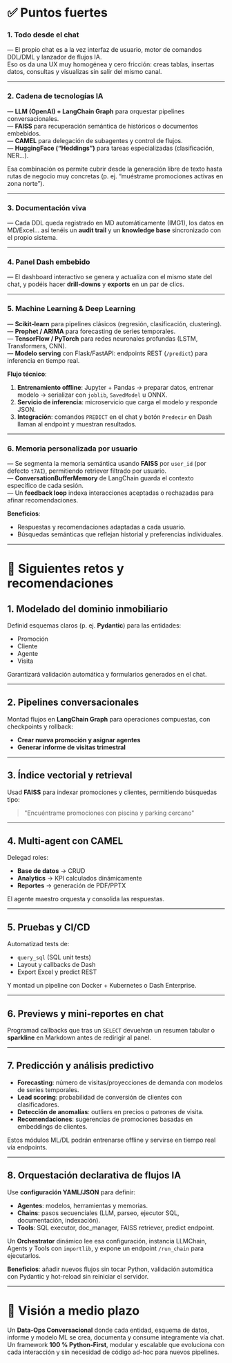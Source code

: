 # ✅ Puntos fuertes

### 1. Todo desde el chat

— El propio chat es a la vez interfaz de usuario, motor de comandos DDL/DML y lanzador de flujos IA.  
Eso os da una UX muy homogénea y cero fricción: creas tablas, insertas datos, consultas y visualizas sin salir del mismo canal.

---

### 2. Cadena de tecnologías IA

— **LLM (OpenAI) + LangChain Graph** para orquestar pipelines conversacionales.  
— **FAISS** para recuperación semántica de históricos o documentos embebidos.  
— **CAMEL** para delegación de subagentes y control de flujos.  
— **HuggingFace (“Heddings”)** para tareas especializadas (clasificación, NER…).

Esa combinación os permite cubrir desde la generación libre de texto hasta rutas de negocio muy concretas (p. ej. “muéstrame promociones activas en zona norte”).

---

### 3. Documentación viva

— Cada DDL queda registrado en MD automáticamente (IMG1), los datos en MD/Excel… así tenéis un **audit trail** y un **knowledge base** sincronizado con el propio sistema.

---

### 4. Panel Dash embebido

— El dashboard interactivo se genera y actualiza con el mismo state del chat, y podéis hacer **drill‑downs** y **exports** en un par de clics.

---

### 5. Machine Learning & Deep Learning

— **Scikit‑learn** para pipelines clásicos (regresión, clasificación, clustering).  
— **Prophet / ARIMA** para forecasting de series temporales.  
— **TensorFlow / PyTorch** para redes neuronales profundas (LSTM, Transformers, CNN).  
— **Modelo serving** con Flask/FastAPI: endpoints REST (`/predict`) para inferencia en tiempo real.

**Flujo técnico**:
1. **Entrenamiento offline**: Jupyter + Pandas → preparar datos, entrenar modelo → serializar con `joblib`, `SavedModel` u ONNX.  
2. **Servicio de inferencia**: microservicio que carga el modelo y responde JSON.  
3. **Integración**: comandos `PREDICT` en el chat y botón `Predecir` en Dash llaman al endpoint y muestran resultados.

---

### 6. Memoria personalizada por usuario

— Se segmenta la memoria semántica usando **FAISS** por `user_id` (por defecto `t7AI`), permitiendo retriever filtrado por usuario.  
— **ConversationBufferMemory** de LangChain guarda el contexto específico de cada sesión.  
— Un **feedback loop** indexa interacciones aceptadas o rechazadas para afinar recomendaciones.

**Beneficios**:
- Respuestas y recomendaciones adaptadas a cada usuario.  
- Búsquedas semánticas que reflejan historial y preferencias individuales.

---

# 🎯 Siguientes retos y recomendaciones

## 1. Modelado del dominio inmobiliario

Definid esquemas claros (p. ej. **Pydantic**) para las entidades:
- Promoción  
- Cliente  
- Agente  
- Visita

Garantizará validación automática y formularios generados en el chat.

---

## 2. Pipelines conversacionales

Montad flujos en **LangChain Graph** para operaciones compuestas, con checkpoints y rollback:
- **Crear nueva promoción y asignar agentes**  
- **Generar informe de visitas trimestral**

---

## 3. Índice vectorial y retrieval

Usad **FAISS** para indexar promociones y clientes, permitiendo búsquedas tipo:
> "Encuéntrame promociones con piscina y parking cercano"

---

## 4. Multi‑agent con CAMEL

Delegad roles:
- **Base de datos** → CRUD  
- **Analytics** → KPI calculados dinámicamente  
- **Reportes** → generación de PDF/PPTX

El agente maestro orquesta y consolida las respuestas.

---

## 5. Pruebas y CI/CD

Automatizad tests de:
- `query_sql` (SQL unit tests)  
- Layout y callbacks de Dash  
- Export Excel y predict REST

Y montad un pipeline con Docker + Kubernetes o Dash Enterprise.

---

## 6. Previews y mini‑reportes en chat

Programad callbacks que tras un `SELECT` devuelvan un resumen tabular o **sparkline** en Markdown antes de redirigir al panel.

---

## 7. Predicción y análisis predictivo

- **Forecasting**: número de visitas/proyecciones de demanda con modelos de series temporales.  
- **Lead scoring**: probabilidad de conversión de clientes con clasificadores.  
- **Detección de anomalías**: outliers en precios o patrones de visita.  
- **Recomendaciones**: sugerencias de promociones basadas en embeddings de clientes.

Estos módulos ML/DL podrán entrenarse offline y servirse en tiempo real vía endpoints.

---

## 8. Orquestación declarativa de flujos IA

Use **configuración YAML/JSON** para definir:
- **Agentes**: modelos, herramientas y memorias.  
- **Chains**: pasos secuenciales (LLM, parseo, ejecutor SQL, documentación, indexación).  
- **Tools**: SQL executor, doc_manager, FAISS retriever, predict endpoint.

Un **Orchestrator** dinámico lee esa configuración, instancia LLMChain, Agents y Tools con `importlib`, y expone un endpoint `/run_chain` para ejecutarlos.  

**Beneficios**: añadir nuevos flujos sin tocar Python, validación automática con Pydantic y hot-reload sin reiniciar el servidor.

---

# 🔮 Visión a medio plazo

Un **Data‑Ops Conversacional** donde cada entidad, esquema de datos, informe y modelo ML se crea, documenta y consume íntegramente vía chat.  
Un framework **100 % Python‑First**, modular y escalable que evoluciona con cada interacción y sin necesidad de código ad-hoc para nuevos pipelines.